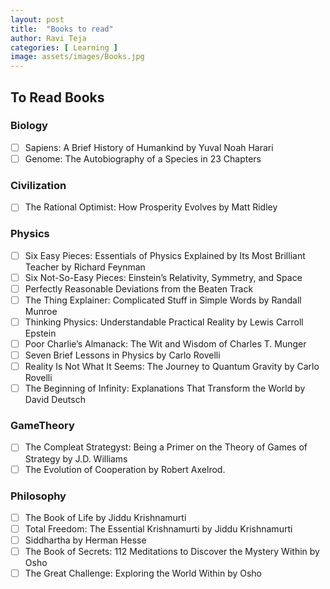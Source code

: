 ```yaml
---
layout: post
title:  "Books to read"
author: Ravi Teja
categories: [ Learning ]
image: assets/images/Books.jpg
---
```

## To Read Books

### Biology
- [ ] Sapiens: A Brief History of Humankind by Yuval Noah Harari
- [ ] Genome: The Autobiography of a Species in 23 Chapters

### Civilization
- [ ] The Rational Optimist: How Prosperity Evolves by Matt Ridley
   
### Physics
- [ ] Six Easy Pieces: Essentials of Physics Explained by Its Most Brilliant Teacher by Richard Feynman
- [ ] Six Not-So-Easy Pieces: Einstein’s Relativity, Symmetry, and Space 
- [ ] Perfectly Reasonable Deviations from the Beaten Track
- [ ] The Thing Explainer: Complicated Stuff in Simple Words by Randall Munroe
- [ ] Thinking Physics: Understandable Practical Reality by Lewis Carroll Epstein
- [ ] Poor Charlie’s Almanack: The Wit and Wisdom of Charles T. Munger 
- [ ] Seven Brief Lessons in Physics by Carlo Rovelli
- [ ] Reality Is Not What It Seems: The Journey to Quantum Gravity by Carlo Rovelli
- [ ] The Beginning of Infinity: Explanations That Transform the World by David Deutsch

### GameTheory
- [ ] The Compleat Strategyst: Being a Primer on the Theory of Games of Strategy by J.D. Williams
- [ ] The Evolution of Cooperation by Robert Axelrod. 

### Philosophy
- [ ] The Book of Life by Jiddu Krishnamurti
- [ ] Total Freedom: The Essential Krishnamurti by Jiddu Krishnamurti 
- [ ] Siddhartha by Herman Hesse
- [ ] The Book of Secrets: 112 Meditations to Discover the Mystery Within by Osho
- [ ] The Great Challenge: Exploring the World Within by Osho
